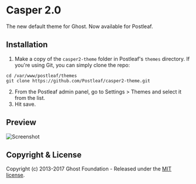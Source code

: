 # Casper 2.0

The new default theme for Ghost. Now available for Postleaf.

## Installation

1. Make a copy of the `casper2-theme` folder in Postleaf's `themes` directory. If you're using Git, you can simply clone the repo:
  ```
  cd /var/www/postleaf/themes
  git clone https://github.com/Postleaf/casper2-theme.git
  ```
2. From the Postleaf admin panel, go to Settings > Themes and select it from the list.
3. Hit save.

## Preview

![Screenshot](http://postleaf.s3.amazonaws.com/website/images/caspers_screenshot.png)

## Copyright & License

Copyright (c) 2013-2017 Ghost Foundation - Released under the [MIT license](LICENSE).
